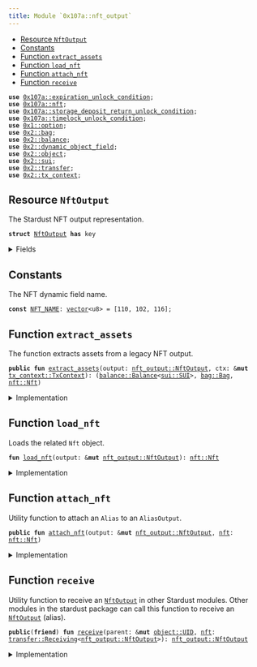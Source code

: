 ```yaml
---
title: Module `0x107a::nft_output`
---
```




-  [Resource `NftOutput`](#0x107a_nft_output_NftOutput)
-  [Constants](#@Constants_0)
-  [Function `extract_assets`](#0x107a_nft_output_extract_assets)
-  [Function `load_nft`](#0x107a_nft_output_load_nft)
-  [Function `attach_nft`](#0x107a_nft_output_attach_nft)
-  [Function `receive`](#0x107a_nft_output_receive)


<pre><code><b>use</b> <a href="expiration_unlock_condition.md#0x107a_expiration_unlock_condition">0x107a::expiration_unlock_condition</a>;
<b>use</b> <a href="nft.md#0x107a_nft">0x107a::nft</a>;
<b>use</b> <a href="storage_deposit_return_unlock_condition.md#0x107a_storage_deposit_return_unlock_condition">0x107a::storage_deposit_return_unlock_condition</a>;
<b>use</b> <a href="timelock_unlock_condition.md#0x107a_timelock_unlock_condition">0x107a::timelock_unlock_condition</a>;
<b>use</b> <a href="../move-stdlib/option.md#0x1_option">0x1::option</a>;
<b>use</b> <a href="../sui-framework/bag.md#0x2_bag">0x2::bag</a>;
<b>use</b> <a href="../sui-framework/balance.md#0x2_balance">0x2::balance</a>;
<b>use</b> <a href="../sui-framework/dynamic_object_field.md#0x2_dynamic_object_field">0x2::dynamic_object_field</a>;
<b>use</b> <a href="../sui-framework/object.md#0x2_object">0x2::object</a>;
<b>use</b> <a href="../sui-framework/sui.md#0x2_sui">0x2::sui</a>;
<b>use</b> <a href="../sui-framework/transfer.md#0x2_transfer">0x2::transfer</a>;
<b>use</b> <a href="../sui-framework/tx_context.md#0x2_tx_context">0x2::tx_context</a>;
</code></pre>



<a name="0x107a_nft_output_NftOutput"></a>

## Resource `NftOutput`

The Stardust NFT output representation.


<pre><code><b>struct</b> <a href="nft_output.md#0x107a_nft_output_NftOutput">NftOutput</a> <b>has</b> key
</code></pre>



<details>
<summary>Fields</summary>


<dl>
<dt>
<code>id: <a href="../sui-framework/object.md#0x2_object_UID">object::UID</a></code>
</dt>
<dd>
 This is a "random" UID, not the NFTID from Stardust.
</dd>
<dt>
<code>iota: <a href="../sui-framework/balance.md#0x2_balance_Balance">balance::Balance</a>&lt;<a href="../sui-framework/sui.md#0x2_sui_SUI">sui::SUI</a>&gt;</code>
</dt>
<dd>
 The amount of IOTA tokens held by the output.
</dd>
<dt>
<code>native_tokens: <a href="../sui-framework/bag.md#0x2_bag_Bag">bag::Bag</a></code>
</dt>
<dd>
 The <code>Bag</code> holds native tokens, key-ed by the stringified type of the asset.
 Example: key: "0xabcded::soon::SOON", value: Balance<0xabcded::soon::SOON>.
</dd>
<dt>
<code>storage_deposit_return_uc: <a href="../move-stdlib/option.md#0x1_option_Option">option::Option</a>&lt;<a href="storage_deposit_return_unlock_condition.md#0x107a_storage_deposit_return_unlock_condition_StorageDepositReturnUnlockCondition">storage_deposit_return_unlock_condition::StorageDepositReturnUnlockCondition</a>&gt;</code>
</dt>
<dd>
 The storage deposit return unlock condition.
</dd>
<dt>
<code>timelock_uc: <a href="../move-stdlib/option.md#0x1_option_Option">option::Option</a>&lt;<a href="timelock_unlock_condition.md#0x107a_timelock_unlock_condition_TimelockUnlockCondition">timelock_unlock_condition::TimelockUnlockCondition</a>&gt;</code>
</dt>
<dd>
 The timelock unlock condition.
</dd>
<dt>
<code>expiration_uc: <a href="../move-stdlib/option.md#0x1_option_Option">option::Option</a>&lt;<a href="expiration_unlock_condition.md#0x107a_expiration_unlock_condition_ExpirationUnlockCondition">expiration_unlock_condition::ExpirationUnlockCondition</a>&gt;</code>
</dt>
<dd>
 The expiration unlock condition.
</dd>
</dl>


</details>

<a name="@Constants_0"></a>

## Constants


<a name="0x107a_nft_output_NFT_NAME"></a>

The NFT dynamic field name.


<pre><code><b>const</b> <a href="nft_output.md#0x107a_nft_output_NFT_NAME">NFT_NAME</a>: <a href="../move-stdlib/vector.md#0x1_vector">vector</a>&lt;u8&gt; = [110, 102, 116];
</code></pre>



<a name="0x107a_nft_output_extract_assets"></a>

## Function `extract_assets`

The function extracts assets from a legacy NFT output.


<pre><code><b>public</b> <b>fun</b> <a href="nft_output.md#0x107a_nft_output_extract_assets">extract_assets</a>(output: <a href="nft_output.md#0x107a_nft_output_NftOutput">nft_output::NftOutput</a>, ctx: &<b>mut</b> <a href="../sui-framework/tx_context.md#0x2_tx_context_TxContext">tx_context::TxContext</a>): (<a href="../sui-framework/balance.md#0x2_balance_Balance">balance::Balance</a>&lt;<a href="../sui-framework/sui.md#0x2_sui_SUI">sui::SUI</a>&gt;, <a href="../sui-framework/bag.md#0x2_bag_Bag">bag::Bag</a>, <a href="nft.md#0x107a_nft_Nft">nft::Nft</a>)
</code></pre>



<details>
<summary>Implementation</summary>


<pre><code><b>public</b> <b>fun</b> <a href="nft_output.md#0x107a_nft_output_extract_assets">extract_assets</a>(<b>mut</b> output: <a href="nft_output.md#0x107a_nft_output_NftOutput">NftOutput</a>, ctx: &<b>mut</b> TxContext): (Balance&lt;SUI&gt;, Bag, Nft) {
    // Load the related Nft <a href="../sui-framework/object.md#0x2_object">object</a>.
    <b>let</b> <a href="nft.md#0x107a_nft">nft</a> = <a href="nft_output.md#0x107a_nft_output_load_nft">load_nft</a>(&<b>mut</b> output);

    // Unpuck the output.
    <b>let</b> <a href="nft_output.md#0x107a_nft_output_NftOutput">NftOutput</a> {
        id,
        iota: <b>mut</b> iota,
        native_tokens,
        storage_deposit_return_uc: <b>mut</b> storage_deposit_return_uc,
        timelock_uc: <b>mut</b> timelock_uc,
        expiration_uc: <b>mut</b> expiration_uc
    } = output;

    // If the output <b>has</b> a timelock unlock condition, then we need <b>to</b> check <b>if</b> the timelock_uc <b>has</b> expired.
    <b>if</b> (timelock_uc.is_some()) {
        timelock_uc.extract().unlock(ctx);
    };

    // If the output <b>has</b> an expiration unlock condition, then we need <b>to</b> check who can unlock the output.
    <b>if</b> (expiration_uc.is_some()) {
        expiration_uc.extract().unlock(ctx);
    };

    // If the output <b>has</b> a storage deposit <b>return</b> unlock condition, then we need <b>to</b> <b>return</b> the deposit.
    <b>if</b> (storage_deposit_return_uc.is_some()) {
        storage_deposit_return_uc.extract().unlock(&<b>mut</b> iota, ctx);
    };

    // Destroy the output.
    <a href="../move-stdlib/option.md#0x1_option_destroy_none">option::destroy_none</a>(timelock_uc);
    <a href="../move-stdlib/option.md#0x1_option_destroy_none">option::destroy_none</a>(expiration_uc);
    <a href="../move-stdlib/option.md#0x1_option_destroy_none">option::destroy_none</a>(storage_deposit_return_uc);

    <a href="../sui-framework/object.md#0x2_object_delete">object::delete</a>(id);

    <b>return</b> (iota, native_tokens, <a href="nft.md#0x107a_nft">nft</a>)
}
</code></pre>



</details>

<a name="0x107a_nft_output_load_nft"></a>

## Function `load_nft`

Loads the related <code>Nft</code> object.


<pre><code><b>fun</b> <a href="nft_output.md#0x107a_nft_output_load_nft">load_nft</a>(output: &<b>mut</b> <a href="nft_output.md#0x107a_nft_output_NftOutput">nft_output::NftOutput</a>): <a href="nft.md#0x107a_nft_Nft">nft::Nft</a>
</code></pre>



<details>
<summary>Implementation</summary>


<pre><code><b>fun</b> <a href="nft_output.md#0x107a_nft_output_load_nft">load_nft</a>(output: &<b>mut</b> <a href="nft_output.md#0x107a_nft_output_NftOutput">NftOutput</a>): Nft {
    <a href="../sui-framework/dynamic_object_field.md#0x2_dynamic_object_field_remove">dynamic_object_field::remove</a>(&<b>mut</b> output.id, <a href="nft_output.md#0x107a_nft_output_NFT_NAME">NFT_NAME</a>)
}
</code></pre>



</details>

<a name="0x107a_nft_output_attach_nft"></a>

## Function `attach_nft`

Utility function to attach an <code>Alias</code> to an <code>AliasOutput</code>.


<pre><code><b>public</b> <b>fun</b> <a href="nft_output.md#0x107a_nft_output_attach_nft">attach_nft</a>(output: &<b>mut</b> <a href="nft_output.md#0x107a_nft_output_NftOutput">nft_output::NftOutput</a>, <a href="nft.md#0x107a_nft">nft</a>: <a href="nft.md#0x107a_nft_Nft">nft::Nft</a>)
</code></pre>



<details>
<summary>Implementation</summary>


<pre><code><b>public</b> <b>fun</b> <a href="nft_output.md#0x107a_nft_output_attach_nft">attach_nft</a>(output: &<b>mut</b> <a href="nft_output.md#0x107a_nft_output_NftOutput">NftOutput</a>, <a href="nft.md#0x107a_nft">nft</a>: Nft) {
    <a href="../sui-framework/dynamic_object_field.md#0x2_dynamic_object_field_add">dynamic_object_field::add</a>(&<b>mut</b> output.id, <a href="nft_output.md#0x107a_nft_output_NFT_NAME">NFT_NAME</a>, <a href="nft.md#0x107a_nft">nft</a>)
}
</code></pre>



</details>

<a name="0x107a_nft_output_receive"></a>

## Function `receive`

Utility function to receive an <code><a href="nft_output.md#0x107a_nft_output_NftOutput">NftOutput</a></code> in other Stardust modules.
Other modules in the stardust package can call this function to receive an <code><a href="nft_output.md#0x107a_nft_output_NftOutput">NftOutput</a></code> (alias).


<pre><code><b>public</b>(<b>friend</b>) <b>fun</b> <a href="nft_output.md#0x107a_nft_output_receive">receive</a>(parent: &<b>mut</b> <a href="../sui-framework/object.md#0x2_object_UID">object::UID</a>, <a href="nft.md#0x107a_nft">nft</a>: <a href="../sui-framework/transfer.md#0x2_transfer_Receiving">transfer::Receiving</a>&lt;<a href="nft_output.md#0x107a_nft_output_NftOutput">nft_output::NftOutput</a>&gt;): <a href="nft_output.md#0x107a_nft_output_NftOutput">nft_output::NftOutput</a>
</code></pre>



<details>
<summary>Implementation</summary>


<pre><code><b>public</b>(<a href="../sui-framework/package.md#0x2_package">package</a>) <b>fun</b> <a href="nft_output.md#0x107a_nft_output_receive">receive</a>(parent: &<b>mut</b> UID, <a href="nft.md#0x107a_nft">nft</a>: Receiving&lt;<a href="nft_output.md#0x107a_nft_output_NftOutput">NftOutput</a>&gt;) : <a href="nft_output.md#0x107a_nft_output_NftOutput">NftOutput</a> {
    <a href="../sui-framework/transfer.md#0x2_transfer_receive">transfer::receive</a>(parent, <a href="nft.md#0x107a_nft">nft</a>)
}
</code></pre>



</details>

